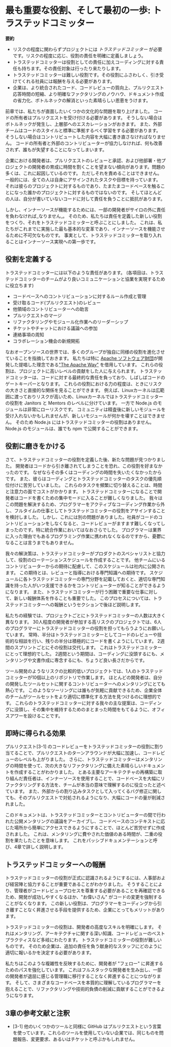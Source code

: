 # 最も重要な役割、そして最初の一歩: トラステッドコミッター

<!--
* For projects with any level of risk, you need to have a _Trusted Committer_. Define the role’s responsibilities clearly, based on the level of risk.
* Trusted Committers shift back and forth between coding and Trusted Committer responsibilities.
* The Trusted Committer role is difficult, and you need to reward those employees who deserve and accept the role.
* The rewards to the enterprise are great: better integrated code, better code reviews, faster pull request (PR) turnaround time, clearer knowledge for refactoring, more documentation with less pain, and bottleneck reduction.
-->
**要約**

* リスクの程度に関わらずプロジェクトには _トラステッドコミッター_ が必要です。リスクの程度に応じ、役割の責任を明確に定義しましょう。
* トラステッドコミッターは役割としての責任に加えコーディングに対する責任も持ちます。その責任対象は行ったり来たりします。
* トラステッドコミッターは難しい役割です。その役割にふさわしく、引き受けてくれる社員には報酬を与える必要があります。
* 企業は、より統合されたコード、コードレビューの質向上、プルリクエスト応答時間の短縮、より明確なファクタリングのノウハウ、ドキュメント作成の省力化、ボトルネックの解消といった素晴らしい恩恵をうけます。

<!-- In the previous chapter, we described some of the cultural problems we’ve encountered. Codebase owners must accept pull requests, or they create bottlenecks and escalations up the management chain. External teams must learn and conform to the style and standards of the codebase to which they are contributing, or their contributions must be extensively rewritten. And when codebase owners and external contributors don’t work together, nothing gets better and everyone ends up discouraged. -->
前章では、私たちが直面したいくつかの文化的な問題を取り上げました。
コードの所有者はプルリクエストを受け付ける必要があります。
そうしない場合はボトルネックが発生し、上層部へのエスカレーションがおきます。
また、外部チームはコードのスタイルと標準に準拠するべく学習をする必要があります。
そうしない場合はコントリビュートした内容を大幅に書き直さなければなりません。
コードの所有者と外部のコントリビューターが協力しなければ、何も改善されず、誰もが失望することになってしまいます。

<!-- Many of the problems stem from the fact that developers in the enterprise environment are often unwilling to dedicate time to reviewing and accepting pull requests or mentoring developers in other areas. And who can blame them? They typically have assigned tasks and goals that are specific to their own project, not to other projects that happen to touch their codebase. In addition, most people are disinclined to accept responsibility for something they have not written. -->
企業における開発者は、プルリクエストのレビューと承認、および他部署・他プロジェクトの開発者の育成に時間を割くことを望まない傾向があります。問題の多くは、これに起因しているのです。
ただしそれを責めることはできません。
一般的には、全ての人は自身にアサインされたタスクや目標を持っています。
それは彼らのプロジェクトに対するものであり、たまたまコードベースを触ることになった誰かのプロジェクトに対するものではないのです。
そしてほとんどの人は、自分が書いていないコードに対して責任を負うことに抵抗があります。

<!-- But, for InnerSource to work, some developers _must_ take on responsibilities outside of their silos, so we created a new role with defined responsibilities and called it the Trusted Committer (TC). This is the most fundamental change we have implemented so far, and it is crucial to making InnerSource work. In fact, it is step one in its implementation. -->
しかし、インナーソースが機能するためには、一部の開発者がサイロの外に責任を負わなければ_なりません_。
そのため、私たちは責任を定義した新しい役割をつくり、それをトラステッドコミッターと呼ぶことにしました。
これは、私たちがこれまでに実施した最も基本的な変革であり、インナーソースを機能させるために不可欠なものです。
事実として、トラステッドコミッターを取り入れることはインナーソース実現への第一歩です。

## 役割を定義する

<!-- The TC has the following list of responsibilities (each bullet point helps the TC’s team to better communicate and collaborate with other teams): -->
トラステッドコミッターには以下のような責任があります。 (各項目は、トラステッドコミッターのチームがより良いコミュニケーションと協業を実現するために役立ちます)

<!-- 
* Write and maintain the rules for contributing to the codebase
* Review incoming code (pull requests)
* Mentor contributors from other areas
* Merge pull requests
* Take the lead on refactoring and modularization
* Participate in discussion lists
* Send announcements
* Watch for and suggest opportunities for collaboration
-->
* コードベースへのコントリビューションに対するルール作成と管理
* 受け取るコード(プルリクエスト)のレビュー
* 他領域のコントリビューターへの助言
* プルリクエストのマージ
* リファクタリングやモジュール化作業へのリーダーシップ
* チケットやチャットにおける議論への参加
* 連絡事項の周知
* コラボレーション機会の新規開拓

<!-- We should point out that in the open source world, many groups have independently evolved a similar role. We specifically borrowed from [“The Apache Way”](http://theapacheway.com), a tool developed by the [Apache Software Foundation](https://www.apache.org). These roles are assigned to people who have shown a high level of dedication to a project. TCs are ultimately responsible for the codebase, and are often gatekeepers of the code. The level of power in these roles often has a direct relationship to the amount of risk. For example, the Linux kernel is widespread and high risk, so the Linux kernel has divided its version of the TC role into two levels, Janitors and Mentors. On the other hand, Node.js modules are very low risk. The community might not embrace a new module after vetting it, but new modules can’t break anything, so there is no TC role. Anyone can publish a Node.js module with npm. -->

なおオープンソースの世界では、多くのグループが独自に同様の役割を進化させていることを指摘しておきます。
私たちは特に [Apache ソフトウェア財団](https://www.apache.org)が開発した提唱した理念である["The Apache Way"](http://theapacheway.com) を借用しています。
これらの役割は、プロジェクトに高いレベルの貢献をした人に与えられます。
トラステッドコミッターは、コードに対する最終的な責任を負っており、しばしばコードのゲートキーパーとなります。
これらの役割における力の程度は、ときにリスクの大きさと直接的な関係を見ることができます。
例えば、Linuxカーネルは広範囲に渡っておりリスクが高いため、Linuxカーネルではトラステッドコミッターの役割を Janitors と Mentors のレベルに分けています。
一方で Node.js のモジュールは非常にローリスクです。
コミュニティは精査後に新しいモジュールを受け入れないかもしれませんが、新しいモジュールが何かを壊すことはできません。
そのため Node.js にはトラステッドコミッターの役割はありません。Node.js のモジュールは、誰でも npm で公開することができます。

## 役割に磨きをかける

<!-- After we had a defined role for the TC, we found a new problem: developers didn’t like the role, because they were afraid of getting too far away from the code; they didn’t want to lose coding time. They also struggled with prioritizing between coding and TC tasks. Plus, it was costly in time and attention for them to switch too frequently between those tasks. It made it difficult to get into the coding zone. To solve this issue, we considered removing programmers from active coding and assigning them the TC role as a full-time job. But this came with its own problem: we agreed that when people stop contributing code themselves, it becomes increasingly difficult for them to review code, especially integrations. Not to mention that it made programmers depressed because they would no longer be doing the kind of work they loved and entered the field to do. -->

さて、トラステッドコミッターの役割を定義した後、新たな問題が見つかりました。
開発者はコードから引き離されてしまうことを恐れ、この役割を好まなかったのです。
なぜならその多くはコーディングの時間を失いたくなかったからです。
また、彼らはコーディングとトラステッドコミッターのタスクの優先順位付けに苦労していました。
これらのタスクを頻繁に切り替えることは、時間と注意力の面でコストがかかります。
トラステッドコミッターになることで開発者はコードを書くための集中モードに入ることが難しくなりました。
我々はこの問題を解決するため、プログラマーをアクティブなコーディング作業から外し、フルタイムの仕事としてトラステッドコミッターの役割をアサインすることを検討しました。
しかし、これには別の問題がありました。社員がコードのコントリビューションをしなくなると、コードレビューがますます難しくなってしまったのです。特に統合作業においてはなおさらでした。
プログラマーは業界に入った理由でもあるプログラミング作業に携われなくなるのですから、憂鬱になることは言うまでもありません。

<!-- Our solution is to have the TCs work with the product specialists to create a rotation schedule for themselves. They publish their schedules for other teams to see, in order to manage contributor expectations. We also find it helpful to list each TC’s specialties in the schedule so that the contributors know when someone with the appropriate expertise will be available to help them. It was also important to create new reward structures for the difficult and critical work done by TCs, a process I’ll describe later in the section “[Rewarding TCs](#rewarding-tcs).” -->
我々の解決策は、トラステッドコミッターがプロダクトのスペシャリストと協力して、役割のローテーションスケジュールを作成することです。
他チームにいるコントリビューターからの期待に配慮して、このスケジュールは社内に公開されます。
この期待とは、レビューと指導における専門知識への期待です。
スケジュールに各トラステッドコミッターの専門分野を記載しておくと、適切な専門知識を持った人がいつ支援できるかをコントリビューターが知ることができるようになります。
また、トラステッドコミッターが行う困難で重要な仕事に対して、新しい報酬体系を作ることも重要でした。
このプロセスについては、トラステッドコミッターへの報酬というセクションで後ほど説明します。

<!-- In our experience, the number of TCs per project varies greatly. In a high-risk project with about 30 developers, we ask that six programmers be assigned to the TC role. At any one time, half of them actively work in the TC role, reviewing code and mentoring, while the other half actively code. They switch roles at the end of every two-week sprint. This has been ideal for the TCs, because two weeks is a good solid length of time to either really get into coding, or to settle into mentoring and documentation. -->
私たちの経験では、プロジェクトごとにトラステッドコミッターの人数は大きく異なります。
30人程度の開発者が参加する高リスクのプロジェクトでは、6人のプログラマーにトラステッドコミッターの役割を担ってもらうようにお願いしています。
常時、半分はトラステッドコミッターとしてコードのレビューや技術的な相談を行い、残りの半分は積極的にコードを書くようにしています。
2週間のスプリントごとにその役割は交代します。
これはトラステッドコミッターにとって理想的でした。
2週間という期間は、コーディングに没頭するにも、メンタリングや文書作成に専念するにも、ちょうど良い長さだからです。

<!-- In our lower-risk projects like tooling, a single TC works on 10 repos or more. Most developers are very eager to mentor contributors on their toolsets. This is ideal for helping teams across enterprises figure out how to better standardize their toolsets because everyone is welcome to contribute. The main suggestion we have for those TCs is to have office hours so that they can maintain blocks of time to get (and stay) in the coding zone. -->
ツール開発のようなリスクの比較的低いプロジェクトでは、1人のトラステッドコミッターが10個以上のリポジトリで作業します。
ほとんどの開発者は、自分の開発したツールセットに関するコントリビューターへのメンタリングにとても熱心です。
このようなツーリングには誰もが気軽に貢献できるため、企業全体のチームがツールセットをより適切に標準化する方法を見つけるのに理想的です。
これらのトラステッドコミッターに対する我々の主な提案は、コーディングに没頭し、その集中を維持するためのまとまった時間をもてるように、オフィスアワーを設けることです。

## 即時に得られる効果

<!-- Assigning the code reviews of PRs<sup>[1](#annotation-1)</sup> to the TC role greatly accelerated the turnaround on the PRs and increased the level of code reviews. Plus, we found that TCs used their mentoring time to create some wonderful documentation for the next big refactor of code. The lead for one of the major architectural reworks said that using InnerSource helped his team really understand how to significantly refactor the codebase. It also greatly decreased the amount of interrupt-driven coding from external bug fixes because those were also addressed in the bug fix PRs. -->
プルリクエスト[3-1] のコードレビューをトラステッドコミッターの役割に割り当てることで、プルリクエストのターンアラウンドが大幅に加速し、コードレビューのレベルも上がりました。
さらに、トラステッドコミッターはメンタリングの時間を使って、次の大きなリファクタリングに備えた素晴らしいドキュメントを作成することがわかりました。
とある主要なアーキテクチャの再構築に取り組んだ責任者は、インナーソースを使用することで、コードベースを大幅にリファクタリングする方法を、チームが本当の意味で理解するのに役立ったと述べています。
また、外部からの割り込みタスクとして入ってくるバグ修正に関しても、そのプルリクエストで対処されるようになり、大幅にコードの量が削減されました。

<!-- The documentation was created semi-painlessly by archiving public mentorship discussions between the TCs and contributors, and making them easily accessible in a context-relevant location in the codebase itself. This meant that the time spent on mentoring, valuable in and of itself, served double duty. We call this passive documentation, and we discuss it in more depth in [Chapter 4, _Passive Documentation and the Need for Findability_](/chapter-4#passive_documentation_and_the_need_for_f). -->
このドキュメントは、トラステッドコミッターとコントリビューターの間で行われた公開メンタリングの議論をアーカイブし、コードベースのコンテキストに応じた場所から簡単にアクセスできるようにすることで、ほとんど苦労せずに作成されました。
これは、メンタリングに費やされた価値のある時間が、二重の役割を果たしたことを意味します。
これをパッシブドキュメンテーションと呼び、4章で詳しく説明します。

## トラステッドコミッターへの報酬

<!-- We found it important to work with HR and management to ensure the TC role is recognized formally. This solves two problems: development wins because they are reassured that management must respect the code review process, and no more Big Cheeses forcing code changes! The enterprise wins because the new role gives a path to promote programmers without taking them away from coding, which is what they do best and often love the most. -->
トラステッドコミッターの役割が正式に認識されるようにするには、人事部および経営陣と協力することが重要であることがわかりました。
そうすることにより、管理者がコードレビュープロセスを尊重する必要があることを再確認できるため、開発が成功しやすくなるほか、"お偉いさん" がコードの変更を強制することがなくなります。
この新しい役割は、プログラマーをコーディングから引き離すことなく昇進させる手段を提供するため、企業にとってもメリットがあります。

<!-- The TC role illuminates a developer’s advanced skills in mentoring, deep knowledge of architecture, and best code-review practices. We have found the TC role to be a difficult one, and companies need to determine how to properly reward those dedicated staff that take on the additional responsibilities. -->
トラステッドコミッターの役割は、開発者の高度なスキルを明確にします。
それはメンタリング、アーキテクチャに関する深い知識、コードレビューのベストプラクティスなど多岐にわたります。
トラステッドコミッターの役割が難しいものです。
そのため企業は、追加の責任を負う献身的なスタッフにどのように適切に報いるかを決定する必要があります。

<!-- We are enhancing our promotion path to Fellow for developers to reflect this complexity. This allows us to reward the “full-stack” developers we are creating and allows promotion without having to move to management roles that some developers find to be tedious. We get to keep the programmers that really understand the various codebases and encourage them to help refactor and reduce technical debt. -->
私たちはこのような複雑性を反映するために、開発者が "フェロー" に昇進するためのパスを強化しています。
これはフルスタックな開発者を生み出し、一部の開発者が退屈に感じる管理職に移行することなく昇進することにつながります。
そして、さまざまなコードベースを本質的に理解しているプログラマーを抱えることで、リファクタリングや技術的負債の削減に貢献することができるようになります。

<!-- <sup><span id="annotation-1">1</span></sup> GitHub uses the term PR, as do several other tools. Companies not using these tools might call the same thing problem reports, change requests, or tickets. -->

## 3章の参考文献と注釈

* [3-1] 他のいくつかのツールと同様に GitHub はプルリクエストという言葉を使っています。これらのツールを使用していない企業では、同じものを問題報告、変更要求、あるいはチケットと呼ぶかもしれません。
